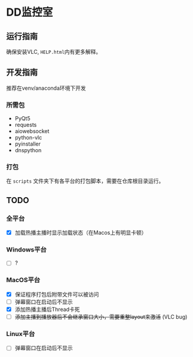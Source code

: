 # DD监控室

## 运行指南

确保安装VLC, `HELP.html`内有更多解释。

## 开发指南

推荐在venv/anaconda环境下开发

### 所需包
 - PyQt5
 - requests
 - aiowebsocket
 - python-vlc
 - pyinstaller
 - dnspython    

### 打包

在 `scripts` 文件夹下有各平台的打包脚本，需要在仓库根目录运行。

## TODO

### 全平台
 - [X] 加载热播主播时显示加载状态（在Macos上有明显卡顿）

### Windows平台
 - [ ] ?

### MacOS平台
 - [X] 保证程序打包后附带文件可以被访问
 - [ ] 弹幕窗口在启动后不显示
 - [X] 添加热播主播后Thread卡死
 - [ ] ~~添加主播到播放器后不会继承窗口大小，需要重整layout来激活~~ (VLC bug)

### Linux平台
 - [ ] 弹幕窗口在启动后不显示